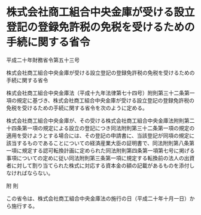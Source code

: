 # 株式会社商工組合中央金庫が受ける設立登記の登録免許税の免税を受けるための手続に関する省令

平成二十年財務省令第五十三号

株式会社商工組合中央金庫が受ける設立登記の登録免許税の免税を受けるための手続に関する省令

株式会社商工組合中央金庫法（平成十九年法律第七十四号）附則第三十二条第一項の規定に基づき、株式会社商工組合中央金庫が受ける設立登記の登録免許税の免税を受けるための手続に関する省令を次のように定める。

株式会社商工組合中央金庫が、その受ける株式会社商工組合中央金庫法附則第二十四条第一項の規定による設立の登記につき同法附則第三十二条第一項の規定の適用を受けようとする場合には、その登記の申請書に、当該登記が同項の規定に該当するものであることについての経済産業大臣の証明書で、同法附則第八条第一項に規定する認可転換計画に定められた同法附則第四条第一項第七号に掲げる事項についての定めに従い同法附則第三条第一項に規定する転換前の法人の出資者に対して割り当てられた株式に対応する資本金の額の記載があるものを添付しなければならない。

附 則

この省令は、株式会社商工組合中央金庫法の施行の日（平成二十年十月一日）から施行する。
